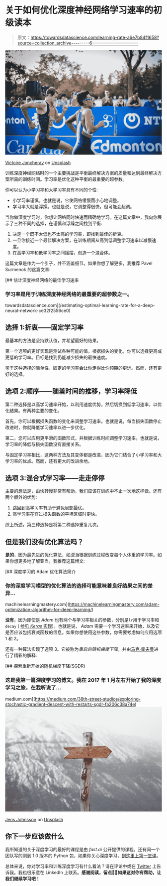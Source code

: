 # 关于如何优化深度神经网络学习速率的初级读本

> 原文：<https://towardsdatascience.com/learning-rate-a6e7b84f1658?source=collection_archive---------6----------------------->

![](img/495897678641e5b6ef7822002f8b7dc4.png)

[Victoire Joncheray](https://unsplash.com/@victoire_jonch?utm_source=medium&utm_medium=referral) on [Unsplash](https://unsplash.com?utm_source=medium&utm_medium=referral)

训练深度神经网络时的一个主要挑战是平衡最终解决方案的质量和达到最终解决方案所需的训练时间。学习率是优化这种平衡的最重要的超参数。

你可以认为小学习率和大学习率具有不同的个性:

*   小学习率谨慎。也就是说，它使网络缓慢而小心地调整。
*   学习率大就是浮躁。也就是说，它调整得很快，但可能会超调。

当你做深度学习时，你想让网络同时快速而精确地学习。在这篇文章中，我向你展示了三种不同的选择，在谨慎和浮躁之间找到平衡:

1.  决定一个既不太低也不太高的学习率，即找到最佳的折衷。
2.  一旦你接近一个最佳解决方案，在训练期间从高到低调整学习速率以减慢速度。
3.  在高学习率和低学习率之间摇摆，创造一个混合体。

这篇文章是作为一个引子，并不涵盖细节。如果你想了解更多，我推荐 Pavel Surmenok 的这篇文章:

[](/estimating-optimal-learning-rate-for-a-deep-neural-network-ce32f2556ce0) [## 估计深度神经网络的最佳学习速率

### 学习率是用于训练深度神经网络的最重要的超参数之一。

towardsdatascience.com](/estimating-optimal-learning-rate-for-a-deep-neural-network-ce32f2556ce0) 

## 选择 1:折衷——固定学习率

最基本的方法是坚持默认值，并希望最好的结果。

第一个选项的更好实现是测试各种可能的值。根据损失的变化，你可以选择更高或更低的学习率。目标是找到仍能减少损失的最快速度。

鉴于这种选择的简单性，固定的学习率会让你走得比你预期的更远。然而，还有更好的选择。

## 选项 2:顺序——随着时间的推移，学习率降低

第二种选择是以高学习速率开始，以利用速度优势，然后切换到低学习速率，以优化结果。有两种主要的变化。

首先，你可以根据损失函数的变化来调整学习速率。也就是说，每当损失函数停止改进时，你就降低学习速率以进一步优化。

第二，您可以应用更平滑的函数形式，并根据训练时间调整学习速率。也就是说，学习率的降低与损失函数没有直接关系。

与固定学习率相比，这两种方法及其变体都是改进，因为它们结合了小学习率和大学习率的优点。然而，还有更大的改进余地。

## 选项 3:混合式学习率——走走停停

主要的想法是，由快转慢非常有帮助，我们应该在训练中不止一次地这样做。还有两个额外的优势:

1.  跳回到高学习率有助于避免局部最优。
2.  高学习率在穿过损失函数的平坦区域时更快。

综上所述，第三种选择是将第二种选择重复几次。

## 但是我们没有优化算法吗？

**是的**，因为最先进的优化算法，如*亚当*根据训练过程改变每个人体重的学习率。如果你想更多地了解亚当，我推荐这篇博文:

[](https://machinelearningmastery.com/adam-optimization-algorithm-for-deep-learning/) [## 深度学习的 Adam 优化算法简介

### 你的深度学习模型的优化算法的选择可能意味着良好结果之间的差异…

machinelearningmastery.com](https://machinelearningmastery.com/adam-optimization-algorithm-for-deep-learning/) 

**没有**，因为即使是 *Adam* 也有两个与学习率相关的参数，分别是`lr`用于学习率和`decay` ( [参见 *Keras* 实现](https://keras.io/optimizers/))。也就是说， *Adam* 需要一个学习速率来开始，以及它是否应该包括衰减函数的信息。如果你想使用这些参数，你需要考虑如何应用选项 1 和 2。

还有一种算法实现了选项 3。它被称为*重启的随机梯度下降*，并由[马克·霍夫曼](https://medium.com/u/cc8070255a47?source=post_page-----a6e7b84f1658--------------------------------)进行了精彩的解释:

[](https://medium.com/38th-street-studios/exploring-stochastic-gradient-descent-with-restarts-sgdr-fa206c38a74e) [## 探索重新开始的随机梯度下降(SGDR)

### 这是我第一篇深度学习的博文。我在 2017 年 1 月左右开始了我的深度学习之旅，在我听说了…

medium.com](https://medium.com/38th-street-studios/exploring-stochastic-gradient-descent-with-restarts-sgdr-fa206c38a74e) ![](img/162cb3e3a0cac11779582ac14b01eac9.png)

[Jens Johnsson](https://unsplash.com/@jens_johnsson?utm_source=medium&utm_medium=referral) on [Unsplash](https://unsplash.com?utm_source=medium&utm_medium=referral)

## 你下一步应该做什么

我所知道的关于深度学习的最好的课程是由 *fast.ai* 公开提供的课程。还有同一个团队写的刚到 1.0 版本的 Python 包，如果你关心深度学习，[到这里上第一堂课](http://course.fast.ai/lessons/lesson1.html)。

总体来说，你对学习率和训练深度学习有什么看法？请在评论中或在 [Twitter](https://twitter.com/TimoBohm) 上告诉我。我也很乐意在 LinkedIn 上联系。**感谢阅读，留点👏🏻如果这对你有帮助，让我们继续学习吧！**